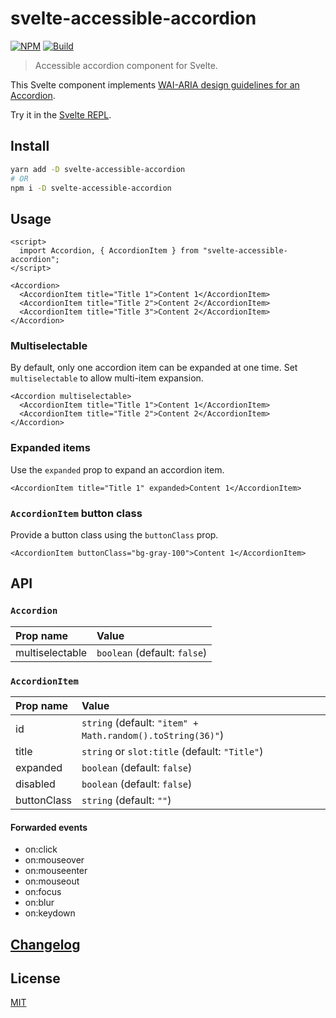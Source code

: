 # svelte-accessible-accordion

[![NPM][npm]][npm-url]
[![Build][build]][build-badge]

> Accessible accordion component for Svelte.

This Svelte component implements [WAI-ARIA design guidelines for an Accordion](https://www.w3.org/TR/wai-aria-practices/examples/accordion/accordion.html).

Try it in the [Svelte REPL](https://svelte.dev/repl/85be3a105c3f4fe0892150380914be96?version=3.30.0).

## Install

```bash
yarn add -D svelte-accessible-accordion
# OR
npm i -D svelte-accessible-accordion
```

## Usage

```svelte
<script>
  import Accordion, { AccordionItem } from "svelte-accessible-accordion";
</script>

<Accordion>
  <AccordionItem title="Title 1">Content 1</AccordionItem>
  <AccordionItem title="Title 2">Content 2</AccordionItem>
  <AccordionItem title="Title 3">Content 2</AccordionItem>
</Accordion>
```

### Multiselectable

By default, only one accordion item can be expanded at one time. Set `multiselectable` to allow multi-item expansion.

```svelte
<Accordion multiselectable>
  <AccordionItem title="Title 1">Content 1</AccordionItem>
  <AccordionItem title="Title 2">Content 2</AccordionItem>
</Accordion>
```

### Expanded items

Use the `expanded` prop to expand an accordion item.

```svelte
<AccordionItem title="Title 1" expanded>Content 1</AccordionItem>
```

### `AccordionItem` button class

Provide a button class using the `buttonClass` prop.

```svelte
<AccordionItem buttonClass="bg-gray-100">Content 1</AccordionItem>
```

## API

### `Accordion`

| Prop name   | Value                        |
| :-------------- | :--------------------------- |
| multiselectable | `boolean` (default: `false`) |

### `AccordionItem`

| Prop name | Value                                                      |
| :------------ | :--------------------------------------------------------- |
| id            | `string` (default: `"item" + Math.random().toString(36)"`) |
| title         | `string` or `slot:title` (default: `"Title"`)              |
| expanded      | `boolean` (default: `false`)                               |
| disabled      | `boolean` (default: `false`)                               |
| buttonClass   | `string` (default: `""`)                                   |

#### Forwarded events

- on:click
- on:mouseover
- on:mouseenter
- on:mouseout
- on:focus
- on:blur
- on:keydown

## [Changelog](CHANGELOG.md)

## License

[MIT](LICENSE)

[npm]: https://img.shields.io/npm/v/svelte-accessible-accordion.svg?style=for-the-badge&color=%23ff3e00
[npm-url]: https://npmjs.com/package/svelte-accessible-accordion
[build]: https://img.shields.io/travis/com/metonym/svelte-accessible-accordion?color=28a745&style=for-the-badge
[build-badge]: https://travis-ci.com/metonym/svelte-accessible-accordion
